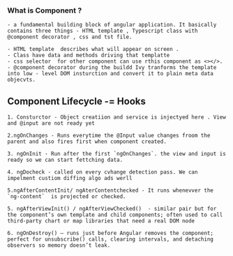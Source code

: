 
### What is  Component ?

    - a fundamental building block of angular application. It basically contains three things - HTML template , Typescript class with @component decorator , css and tst file.

    - HTML template  describes what will appear on screen .
    - Class have data and methods driving that templatte
    - css selector  for other component can use rthis component as <></>.
    - @component decorator during the buildd Ivy tranforms the template into low - level DOM insturction and convert it to plain meta data objecvts.

## Component Lifecycle -= Hooks

    1. Consturctor - Object creatiion and service is injectyed here . View and @input are not ready yet

    2.ngOnChanges - Runs everytime the @Input value changes froom the parent and also fires first when component created.

    3. ngOnInit - Run after the first `ngOnChanges`. the view and input is ready so we can start fettching data.

    4. ngDocheck - called on every cvhange detection pass. We can impelment custiom diffing algo ads werll

    5.ngAfterContentInit/ ngAterContentchecked - It runs whenevver the `ng-content`  is projected or checked. 

    5. ngAfterViewInit() / ngAfterViewChecked()  - similar pair but for the component’s own template and child components; often used to call third-party chart or map libraries that need a real DOM node

    6. ngOnDestroy() – runs just before Angular removes the component; perfect for unsubscribe() calls, clearing intervals, and detaching observers so memory doesn’t leak.

